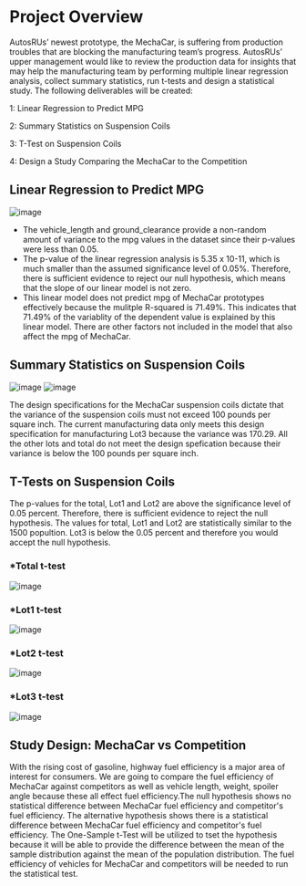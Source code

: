 # Project Overview
AutosRUs’ newest prototype, the MechaCar, is suffering from production troubles that are blocking the manufacturing team’s progress. AutosRUs’ upper management would like to review the production data for insights that may help the manufacturing team by performing multiple linear regression analysis, collect summary statistics, run t-tests and design a statistical study. The following deliverables will be created:

 1: Linear Regression to Predict MPG
 
 2: Summary Statistics on Suspension Coils
 
 3: T-Test on Suspension Coils
 
 4: Design a Study Comparing the MechaCar to the Competition

## Linear Regression to Predict MPG
![image](https://user-images.githubusercontent.com/99636479/177199793-4c2872cc-f6fb-44d5-86e6-e158065d8275.png)

  * The vehicle_length and ground_clearance provide a non-random amount of variance to the mpg values in the dataset since their p-values were less than 0.05.           
  * The p-value of the linear regression analysis is 5.35 x 10-11, which is much smaller than the assumed significance level of 0.05%. Therefore, there is sufficient evidence to reject our null hypothesis, which means that the slope of our linear model is not zero.
  * This linear model does not predict mpg of MechaCar prototypes effectively because the mulitple R-squared is 71.49%. This indicates that 71.49% of the variablity of the dependent value is explained by this linear model.  There are other factors not included in the model that also affect the mpg of MechaCar.

## Summary Statistics on Suspension Coils
![image](https://user-images.githubusercontent.com/99636479/177214084-5c2f78e0-bb41-431d-b647-9b9dfd5371c9.png)
![image](https://user-images.githubusercontent.com/99636479/177214113-924787a7-f097-4b20-9127-7ca10d249bca.png)

The design specifications for the MechaCar suspension coils dictate that the variance of the suspension coils must not exceed 100 pounds per square inch. The current manufacturing data only meets this design specification for manufacturing Lot3 because the variance was 170.29. All the other lots and total do not meet the design spefication because their variance is below the 100 pounds per square inch.

## T-Tests on Suspension Coils
The p-values for the total, Lot1 and Lot2 are above the significance level of 0.05 percent. Therefore, there is sufficient evidence to reject the null hypothesis. The values for total, Lot1 and Lot2 are statistically similar to the 1500 popultion. Lot3 is below the 0.05 percent and therefore you would accept the null hypothesis.

### *Total t-test
![image](https://user-images.githubusercontent.com/99636479/177216049-60ce432e-8cc9-41a0-98f0-6d1dd012fd9c.png)

### *Lot1 t-test
![image](https://user-images.githubusercontent.com/99636479/177216578-3ba96ac4-ccf2-499d-8eac-86b6b26b556a.png)

### *Lot2 t-test
![image](https://user-images.githubusercontent.com/99636479/177216636-1b0fb56d-2dd2-425d-9b8e-54cf13f72ad6.png)

### *Lot3 t-test
![image](https://user-images.githubusercontent.com/99636479/177217153-004d4335-8526-4cb4-bf97-02fabc904ac2.png)

## Study Design: MechaCar vs Competition
With the rising cost of gasoline, highway fuel efficiency is a major area of interest for consumers. We are going to compare the fuel efficiency of MechaCar against competitors as well as vehicle length, weight, spoiler angle because these all effect fuel efficiency.The null hypothesis shows no statistical difference between MechaCar fuel efficiency and competitor's fuel efficiency. The alternative hypothesis shows there is a statistical difference between MechaCar fuel efficiency and competitor's fuel efficiency. The One-Sample t-Test will be utilized to tset the hypothesis because it will be able to provide the difference between the mean of the sample distribution against the mean of the population distribution. The fuel efficiency of vehicles for MechaCar and competitors will be needed to run the statistical test.
